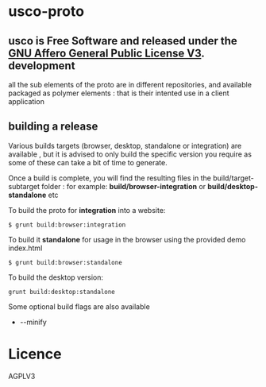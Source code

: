 usco-proto
============================

usco is Free Software and released under the [GNU Affero General Public License V3](http://www.gnu.org/licenses/agpl.html).
development
-----------
all the sub elements of the proto are in different repositories,
and available packaged as polymer elements : that is their intented
use in a client application


building a release
------------------
Various builds targets (browser, desktop, standalone or integration) are available ,
but it is advised to only build the specific version you require as some of these can
take a bit of time to generate.

Once a build is complete, you will find the resulting files in the build/target-subtarget 
folder : for example: **build/browser-integration** or **build/desktop-standalone** etc

To build the proto for **integration** into a website:

    $ grunt build:browser:integration

To build it **standalone** for usage in the browser using the provided demo index.html

    $ grunt build:browser:standalone

To build the desktop version:

    grunt build:desktop:standalone

Some optional build flags are also available
 - --minify

Licence
=======
AGPLV3

